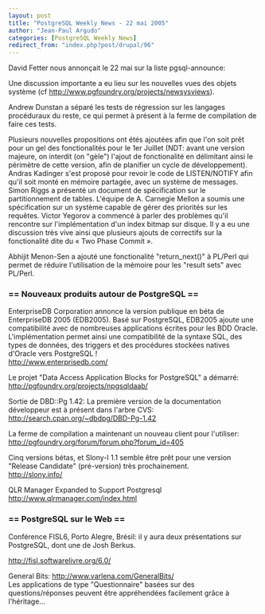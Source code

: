 ```yaml
---
layout: post
title: "PostgreSQL Weekly News - 22 mai 2005"
author: "Jean-Paul Argudo"
categories: [PostgreSQL Weekly News]
redirect_from: "index.php?post/drupal/96"
---
```



<p>David Fetter nous annonçait le 22 mai sur la liste pgsql-announce:</p>

<p>

Une discussion importante a eu lieu sur les nouvelles vues des objets système (cf <a href="http://www.pgfoundry.org/projects/newsysviews"> http://www.pgfoundry.org/projects/newsysviews</a>).</p>

<p>Andrew Dunstan a séparé les tests de régression sur les langages procéduraux du reste, ce qui permet à présent à la ferme de compilation de faire ces tests.</p>

<!--more-->


Plusieurs nouvelles propositions ont étés ajoutées afin que l'on soit prêt pour un gel des fonctionalités pour le 1er Juillet (NDT: avant une version majeure, on interdit (on "gèle") l'ajout de fonctionalité en délimitant ainsi le périmètre de cette version, afin de planifier un cycle de développement). Andras Kadinger s'est proposé pour revoir le code de LISTEN/NOTIFY afin qu'il soit monté en mémoire partagée, avec un système de messages. Simon Riggs a présenté un document de spécification sur le partitionnement de tables. L'équipe de A. Carnegie Mellon a soumis une spécification sur un système capable de gérer des priorités sur les requêtes. Victor Yegorov a commencé à parler des problèmes qu'il rencontre sur l'implémentation d'un index bitmap sur disque. Il y a eu une discussion très vive ainsi que plusieurs ajouts de correctifs sur la fonctionalité dite du « Two Phase Commit ».

<p>

Abhijit Menon-Sen a ajouté une fonctionalité "return_next()" à PL/Perl qui permet de réduire l'utilisation de la mémoire pour les "result sets" avec PL/Perl.</p>

<h3>== Nouveaux produits autour de PostgreSQL ==</h3>

<p>

EnterpriseDB Corporation annonce la version publique en béta de EnterpriseDB 2005 (EDB2005). Basé sur PostgreSQL, EDB2005 ajoute une compatibilité avec de nombreuses applications écrites pour les BDD Oracle. L'implémentation permet ainsi une compatibilité de la syntaxe SQL, des types de données, des triggers et des procédures stockées natives d'Oracle vers PostgreSQL&nbsp;!<br /><a href="http://www.enterprisedb.com/">http://www.enterprisedb.com/</a></p>

<p>Le projet "Data Access Application Blocks for PostgreSQL" a démarré:<br /><a href="http://pgfoundry.org/projects/npgsqldaab/">http://pgfoundry.org/projects/npgsqldaab/</a></p>

<p>Sortie de DBD::Pg 1.42: La première version de la documentation développeur est à présent dans l'arbre CVS:<br /><a href="http://search.cpan.org/%7Edbdpg/DBD-Pg-1.42"> http://search.cpan.org/~dbdpg/DBD-Pg-1.42</a></p>

<p>La ferme de compilation a maintenant un nouveau client pour l'utiliser:<br /><a href="http://pgfoundry.org/forum/forum.php?forum_id=405">http://pgfoundry.org/forum/forum.php?forum_id=405</a></p>

<p>Cinq versions bétas, et Slony-I 1.1 semble être prêt pour une version "Release Candidate" (pré-version) très prochainement.<br /><a href="http://slony.info/">http://slony.info/</a></p>

<p>QLR Manager Expanded to Support Postgresql<br /><a href="http://www.qlrmanager.com/index.html"> http://www.qlrmanager.com/index.html</a></p>

<h3>== PostgreSQL sur le Web ==</h3>

<p>

Conférence FISL6, Porto Alegre, Brésil: il y aura deux présentations sur PostgreSQL, dont une de Josh Berkus.<br /><a href="http://fisl.softwarelivre.org/6.0/">

http://fisl.softwarelivre.org/6.0/</a></p>

<p>General Bits: <a href="http://www.varlena.com/GeneralBits/">http://www.varlena.com/GeneralBits/</a><br />Les applications de type "Questionnaire" basées sur des questions/réponses peuvent être appréhendées facilement grâce à l'héritage...</p>